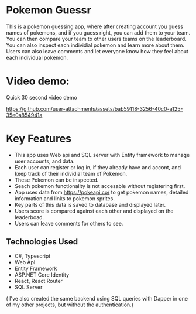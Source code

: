 # Pokemon Guessr

This is a pokemon guessing app, where after creating account you guess names of pokemons, and if you guess right, you can add them to your team. You can then compare your team to other users teams on the leaderboard. You can also inspect each individial pokemon and learn more about them. Users can also leave comments and let everyone know how they feel about each individual pokemon.

# Video demo:
Quick 30 second video demo

https://github.com/user-attachments/assets/bab59118-3256-40c0-a125-35e0a854941a



# Key Features

- This app uses Web api and SQL server with Entity framework to manage user accounts, and data. 
- Each user can register or log in, if they already have and accont, and keep track of their individial team of Pokemon. 
- These Pokemon can be inspected. 
- Seach pokemon functionality is not accesable without registering first.
- App uses data from https://pokeapi.co/ to get pokemon names, detailed information and links to pokemon sprites.
- Key parts of this data is saved to database and displayed later.
- Users score is compared against each other and displayed on the leaderboad.
- Users can leave comments for others to see.


## Technologies Used

- C#, Typescript
- Web Api
- Entity Framework
- ASP.NET Core Identity
- React, React Router
- SQL Server

( I've also created the same backend using SQL queries with Dapper in one of my other projects, but without the authentication.)

